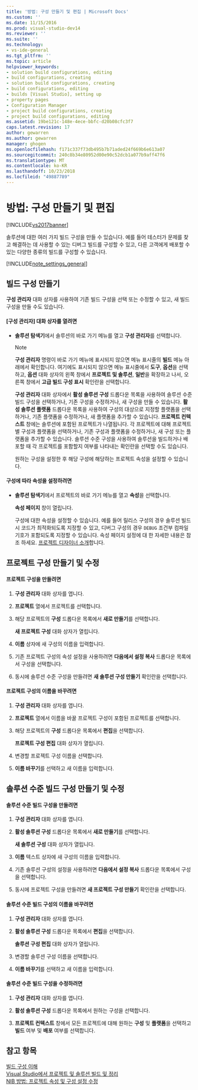 ```yaml
---
title: '방법: 구성 만들기 및 편집 | Microsoft Docs'
ms.custom: ''
ms.date: 11/15/2016
ms.prod: visual-studio-dev14
ms.reviewer: ''
ms.suite: ''
ms.technology:
- vs-ide-general
ms.tgt_pltfrm: ''
ms.topic: article
helpviewer_keywords:
- solution build configurations, editing
- build configurations, creating
- solution build configurations, creating
- build configurations, editing
- builds [Visual Studio], setting up
- property pages
- Configuration Manager
- project build configurations, creating
- project build configurations, editing
ms.assetid: 19be121c-148e-4ece-bbfc-d20b08cfc3f7
caps.latest.revision: 17
author: gewarren
ms.author: gewarren
manager: ghogen
ms.openlocfilehash: f171c337f73db495b7b71aded24f669b6e613a07
ms.sourcegitcommit: 240c8b34e80952d00e90c52dcb1a077b9aff47f6
ms.translationtype: MT
ms.contentlocale: ko-KR
ms.lasthandoff: 10/23/2018
ms.locfileid: "49887789"
---
```

# <a name="how-to-create-and-edit-configurations"></a>방법: 구성 만들기 및 편집
[!INCLUDE[vs2017banner](../includes/vs2017banner.md)]

솔루션에 대한 여러 가지 빌드 구성을 만들 수 있습니다. 예를 들어 테스터가 문제를 찾고 해결하는 데 사용할 수 있는 디버그 빌드를 구성할 수 있고, 다른 고객에게 배포할 수 있는 다양한 종류의 빌드를 구성할 수 있습니다.  
  
 [!INCLUDE[note_settings_general](../includes/note-settings-general-md.md)]  
  
## <a name="creating-build-configurations"></a>빌드 구성 만들기  
 **구성 관리자** 대화 상자를 사용하여 기존 빌드 구성을 선택 또는 수정할 수 있고, 새 빌드 구성을 만들 수도 있습니다.  
  
#### <a name="to-open-the-configuration-manager-dialog-box"></a>[구성 관리자] 대화 상자를 열려면  
  
- **솔루션 탐색기**에서 솔루션의 바로 가기 메뉴를 열고 **구성 관리자**를 선택합니다.  
  
  > [!NOTE]
  >  **구성 관리자** 명령이 바로 가기 메뉴에 표시되지 않으면 메뉴 표시줄의 **빌드** 메뉴 아래에서 확인합니다. 여기에도 표시되지 않으면 메뉴 표시줄에서 **도구**, **옵션**을 선택하고, **옵션** 대화 상자의 왼쪽 창에서 **프로젝트 및 솔루션**, **일반**을 확장하고 나서, 오른쪽 창에서 **고급 빌드 구성 표시** 확인란을 선택합니다.  
  
   **구성 관리자** 대화 상자에서 **활성 솔루션 구성** 드롭다운 목록을 사용하여 솔루션 수준 빌드 구성을 선택하거나, 기존 구성을 수정하거나, 새 구성을 만들 수 있습니다. **활성 솔루션 플랫폼** 드롭다운 목록을 사용하여 구성의 대상으로 지정할 플랫폼을 선택하거나, 기존 플랫폼을 수정하거나, 새 플랫폼을 추가할 수 있습니다. **프로젝트 컨텍스트** 창에는 솔루션에 포함된 프로젝트가 나열됩니다. 각 프로젝트에 대해 프로젝트별 구성과 플랫폼을 선택하거나, 기존 구성과 플랫폼을 수정하거나, 새 구성 또는 플랫폼을 추가할 수 있습니다. 솔루션 수준 구성을 사용하여 솔루션을 빌드하거나 배포할 때 각 프로젝트를 포함할지 여부를 나타내는 확인란을 선택할 수도 있습니다.  
  
  원하는 구성을 설정한 후 해당 구성에 해당하는 프로젝트 속성을 설정할 수 있습니다.  
  
#### <a name="to-set-properties-based-on-configurations"></a>구성에 따라 속성을 설정하려면  
  
-   **솔루션 탐색기**에서 프로젝트의 바로 가기 메뉴를 열고 **속성**을 선택합니다.  
  
     **속성 페이지** 창이 열립니다.  
  
     구성에 대한 속성을 설정할 수 있습니다. 예를 들어 릴리스 구성의 경우 솔루션 빌드 시 코드가 최적화되도록 지정할 수 있고, 디버그 구성의 경우 `DEBUG` 조건부 컴파일 기호가 포함되도록 지정할 수 있습니다. 속성 페이지 설정에 대 한 자세한 내용은 참조 하세요. [프로젝트 디자이너 소개](http://msdn.microsoft.com/en-us/898dd854-c98d-430c-ba1b-a913ce3c73d7)합니다.  
  
## <a name="creating-and-modifying-project-configurations"></a>프로젝트 구성 만들기 및 수정  
  
#### <a name="to-create-a-project-configuration"></a>프로젝트 구성을 만들려면  
  
1.  **구성 관리자** 대화 상자를 엽니다.  
  
2.  **프로젝트** 열에서 프로젝트를 선택합니다.  
  
3.  해당 프로젝트의 **구성** 드롭다운 목록에서 **새로 만들기**를 선택합니다.  
  
     **새 프로젝트 구성** 대화 상자가 열립니다.  
  
4.  **이름** 상자에 새 구성의 이름을 입력합니다.  
  
5.  기존 프로젝트 구성의 속성 설정을 사용하려면 **다음에서 설정 복사** 드롭다운 목록에서 구성을 선택합니다.  
  
6.  동시에 솔루션 수준 구성을 만들려면 **새 솔루션 구성 만들기** 확인란을 선택합니다.  
  
#### <a name="to-rename-a-project-configuration"></a>프로젝트 구성의 이름을 바꾸려면  
  
1.  **구성 관리자** 대화 상자를 엽니다.  
  
2.  **프로젝트** 열에서 이름을 바꿀 프로젝트 구성이 포함된 프로젝트를 선택합니다.  
  
3.  해당 프로젝트의 **구성** 드롭다운 목록에서 **편집**을 선택합니다.  
  
     **프로젝트 구성 편집** 대화 상자가 열립니다.  
  
4.  변경할 프로젝트 구성 이름을 선택합니다.  
  
5.  **이름 바꾸기**를 선택하고 새 이름을 입력합니다.  
  
## <a name="creating-and-modifying-solution-wide-build-configurations"></a>솔루션 수준 빌드 구성 만들기 및 수정  
  
#### <a name="to-create-a-solution-wide-build-configuration"></a>솔루션 수준 빌드 구성을 만들려면  
  
1.  **구성 관리자** 대화 상자를 엽니다.  
  
2.  **활성 솔루션 구성** 드롭다운 목록에서 **새로 만들기**를 선택합니다.  
  
     **새 솔루션 구성** 대화 상자가 열립니다.  
  
3.  **이름** 텍스트 상자에 새 구성의 이름을 입력합니다.  
  
4.  기존 솔루션 구성의 설정을 사용하려면 **다음에서 설정 복사** 드롭다운 목록에서 구성을 선택합니다.  
  
5.  동시에 프로젝트 구성을 만들려면 **새 프로젝트 구성 만들기** 확인란을 선택합니다.  
  
#### <a name="to-rename-a-solution-wide-build-configuration"></a>솔루션 수준 빌드 구성의 이름을 바꾸려면  
  
1.  **구성 관리자** 대화 상자를 엽니다.  
  
2.  **활성 솔루션 구성** 드롭다운 목록에서 **편집**을 선택합니다.  
  
     **솔루션 구성 편집** 대화 상자가 열립니다.  
  
3.  변경할 솔루션 구성 이름을 선택합니다.  
  
4.  **이름 바꾸기**를 선택하고 새 이름을 입력합니다.  
  
#### <a name="to-modify-a-solution-wide-build-configuration"></a>솔루션 수준 빌드 구성을 수정하려면  
  
1.  **구성 관리자** 대화 상자를 엽니다.  
  
2.  **활성 솔루션 구성** 드롭다운 목록에서 원하는 구성을 선택합니다.  
  
3.  **프로젝트 컨텍스트** 창에서 모든 프로젝트에 대해 원하는 **구성** 및 **플랫폼**을 선택하고 **빌드** 여부 및 **배포** 여부를 선택합니다.  
  
## <a name="see-also"></a>참고 항목  
 [빌드 구성 이해](../ide/understanding-build-configurations.md)   
 [Visual Studio에서 프로젝트 및 솔루션 빌드 및 정리](../ide/building-and-cleaning-projects-and-solutions-in-visual-studio.md)   
 [NIB 방법: 프로젝트 속성 및 구성 설정 수정](http://msdn.microsoft.com/en-us/e7184bc5-2f2b-4b4f-aa9a-3ecfcbc48b67)



